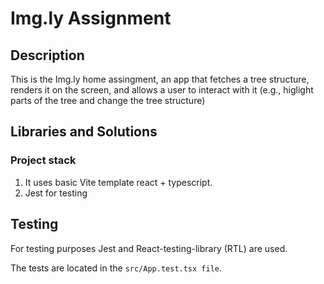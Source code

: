 # Img.ly Assignment

## Description

This is the Img.ly home assingment, an app that fetches a tree structure, 
renders it on the screen, and allows a user to interact with it (e.g., higlight parts of the tree and change the tree structure)

## Libraries and Solutions

### Project stack 

1. It uses basic Vite template react + typescript.
2. Jest for testing

## Testing

For testing purposes Jest and React-testing-library (RTL) are used.

The tests are located in the `src/App.test.tsx file`.